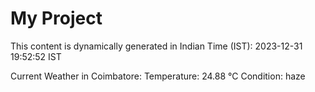 # My Project

This content is dynamically generated in Indian Time (IST): 2023-12-31 19:52:52 IST


Current Weather in Coimbatore:
Temperature: 24.88 °C
Condition: haze
